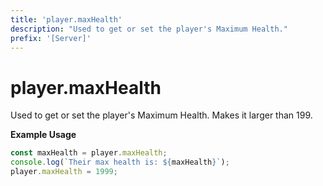 ```yaml
---
title: 'player.maxHealth'
description: "Used to get or set the player's Maximum Health."
prefix: '[Server]'
---
```


# player.maxHealth

Used to get or set the player's Maximum Health.
Makes it larger than 199.

**Example Usage**

```js
const maxHealth = player.maxHealth;
console.log(`Their max health is: ${maxHealth}`);
player.maxHealth = 1999;
```
